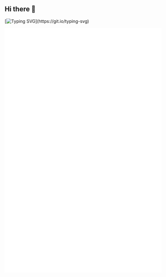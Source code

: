 ## Hi there 👋

<!--
**Crazy-A2/Crazy-A2** is a ✨ _special_ ✨ repository because its `README.md` (this file) appears on your GitHub profile.

Here are some ideas to get you started:

- 🔭 I’m currently working on ...
- 🌱 I’m currently learning ...
- 👯 I’m looking to collaborate on ...
- 🤔 I’m looking for help with ...
- 💬 Ask me about ...
- 📫 How to reach me: ...
- 😄 Pronouns: ...
- ⚡ Fun fact: ...
-->

[![Typing SVG](https://readme-typing-svg.demolab.com?font=Noto+Sans+SC&weight=700&pause=1000&multiline=true&width=435&lines=%E6%88%91%E6%98%AF%E4%B8%80%E4%B8%AA%E4%B8%9A%E4%BD%99%E4%BB%A3%E7%A0%81%E7%88%B1%E5%A5%BD%E8%80%85;%E6%AD%A3%E5%9C%A8%E5%AD%A6%E4%B9%A0%E5%90%84%E7%A7%8D%E6%B8%B8%E6%88%8F%E5%BC%80%E5%8F%91%E6%8A%80%E6%9C%AF%E4%B8%AD...)](https://git.io/typing-svg)

<!-- ![Top Langs](https://github-readme-stats.vercel.app/api/top-langs/?username=Crazy-A2&theme=dark) -->

<!-- <picture>
 <source media="(prefers-color-scheme: dark)" srcset="https://github-readme-stats.vercel.app/api/top-langs/?username=Crazy-A2&theme=dark">
 <source media="(prefers-color-scheme: light)" srcset="https://github-readme-stats.vercel.app/api/top-langs/?username=Crazy-A2&layout=pie&theme=radical&hide=c,objective-c">
 <img alt="My-used-languages" src="YOUR-DEFAULT-IMAGE">
</picture> -->

 ![](/github-metrics.svg)
